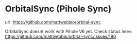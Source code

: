 # OrbitalSync (Pihole Sync)

url: https://github.com/mattwebbio/orbital-sync

OrbitalSync doesnt work with Pihole V6 yet.
Check status here: https://github.com/mattwebbio/orbital-sync/issues/190